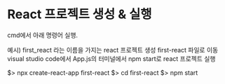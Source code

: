 # React 프로젝트 생성 & 실행 

cmd에서 아래 명령어 실행.

예시) first_react 라는 이름을 가지는 react 프로젝트 생성
first-react 파일로 이동
visual studio code에서 App.js의 터미널에서 npm start로 react 프로젝트 실행

$> npx create-react-app first-react
$> cd first-react
$> npm start
